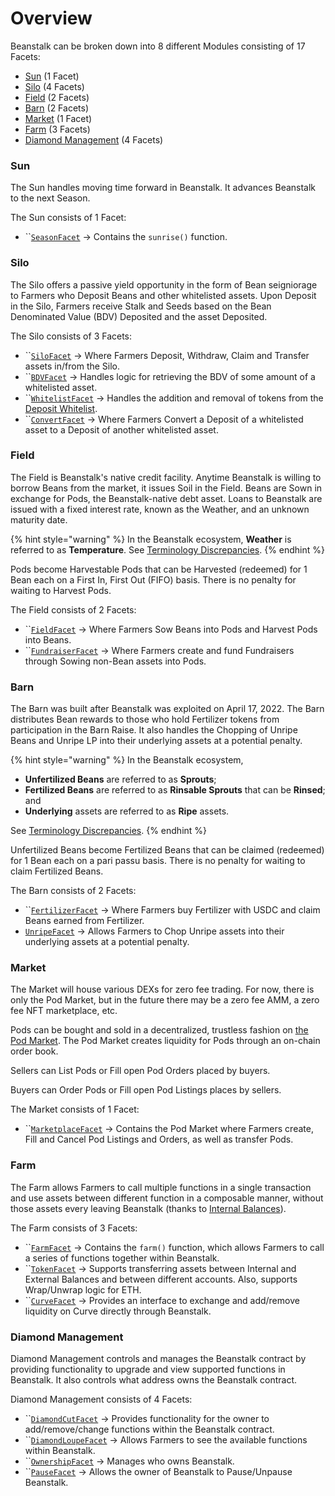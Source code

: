 # Overview

Beanstalk can be broken down into 8 different Modules consisting of 17 Facets:

* [Sun](sun/) (1 Facet)
* [Silo](silo/) (4 Facets)
* [Field](field/) (2 Facets)&#x20;
* [Barn](barn/) (2 Facets)
* [Market](market/) (1 Facet)
* [Farm](depot/) (3 Facets)
* [Diamond Management](diamond-management/) (4 Facets)

### Sun

The Sun handles moving time forward in Beanstalk. It advances Beanstalk to the next Season.

The Sun consists of 1 Facet:

* ``[`SeasonFacet`](sun/season-facet.md) -> Contains the `sunrise()` function.

### Silo

The Silo offers a passive yield opportunity in the form of Bean seigniorage to Farmers who Deposit Beans and other whitelisted assets. Upon Deposit in the Silo, Farmers receive Stalk and Seeds based on the Bean Denominated Value (BDV) Deposited and the asset Deposited.

The Silo consists of 3 Facets:

* ``[`SiloFacet`](silo/silo-facet.md) -> Where Farmers Deposit, Withdraw, Claim and Transfer assets in/from the Silo.
* ``[`BDVFacet`](silo/bdv-facet.md) -> Handles logic for retrieving the BDV of some amount of a whitelisted asset.
* ``[`WhitelistFacet`](silo/whitelist-facet.md) -> Handles the addition and removal of tokens from the [Deposit Whitelist](https://docs.bean.money/farm/silo#deposit-whitelist).
* ``[`ConvertFacet`](silo/convert-facet.md) -> Where Farmers Convert a Deposit of a whitelisted asset to a Deposit of another whitelisted asset.

### Field

The Field is Beanstalk's native credit facility. Anytime Beanstalk is willing to borrow Beans from the market, it issues Soil in the Field. Beans are Sown in exchange for Pods, the Beanstalk-native debt asset. Loans to Beanstalk are issued with a fixed interest rate, known as the Weather, and an unknown maturity date.

{% hint style="warning" %}
In the Beanstalk ecosystem, **Weather** is referred to as **Temperature**. See [Terminology Discrepancies](../misc/terminology-discrepancies.md).
{% endhint %}

Pods become Harvestable Pods that can be Harvested (redeemed) for 1 Bean each on a First In, First Out (FIFO) basis. There is no penalty for waiting to Harvest Pods.

The Field consists of 2 Facets:

* ``[`FieldFacet`](field/field-facet.md) -> Where Farmers Sow Beans into Pods and Harvest Pods into Beans.
* ``[`FundraiserFacet`](field/fundraiser-facet.md) -> Where Farmers create and fund Fundraisers through Sowing non-Bean assets into Pods.

### Barn

The Barn was built after Beanstalk was exploited on April 17, 2022. The Barn distributes Bean rewards to those who hold Fertilizer tokens from participation in the Barn Raise. It also handles the Chopping of Unripe Beans and Unripe LP into their underlying assets at a potential penalty.

{% hint style="warning" %}
In the Beanstalk ecosystem,&#x20;

* **Unfertilized Beans** are referred to as **Sprouts**;
* **Fertilized Beans** are referred to as **Rinsable Sprouts** that can be **Rinsed**; and
* **Underlying** assets are referred to as **Ripe** assets. &#x20;

See [Terminology Discrepancies](../misc/terminology-discrepancies.md).
{% endhint %}

Unfertilized Beans become Fertilized Beans that can be claimed (redeemed) for 1 Bean each on a pari passu basis. There is no penalty for waiting to claim Fertilized Beans.

The Barn consists of 2 Facets:

* ``[`FertilizerFacet`](barn/fertilizer-facet.md) -> Where Farmers buy Fertilizer with USDC and claim Beans earned from Fertilizer.
* [`UnripeFacet`](barn/unripe-facet.md) -> Allows Farmers to Chop Unripe assets into their underlying assets at a potential penalty.

### Market

The Market will house various DEXs for zero fee trading. For now, there is only the Pod Market, but in the future there may be a zero fee AMM, a zero fee NFT marketplace, etc.

Pods can be bought and sold in a decentralized, trustless fashion on [the Pod Market](https://docs.bean.money/farm/market#the-pod-market). The Pod Market creates liquidity for Pods through an on-chain order book.

Sellers can List Pods or Fill open Pod Orders placed by buyers.&#x20;

Buyers can Order Pods or Fill open Pod Listings places by sellers.

The Market consists of 1 Facet:

* ``[`MarketplaceFacet`](market/marketplace-facet.md) -> Contains the Pod Market where Farmers create, Fill and Cancel Pod Listings and Orders, as well as transfer Pods.

### Farm

The Farm allows Farmers to call multiple functions in a single transaction and use assets between different function in a composable manner, without those assets every leaving Beanstalk (thanks to [Internal Balances](../overview/internal-balances.md)).

The Farm consists of 3 Facets:

* ``[`FarmFacet`](depot/farm-facet.md) -> Contains the `farm()` function, which allows Farmers to call a series of functions together within Beanstalk.
* ``[`TokenFacet`](depot/token-facet.md) -> Supports transferring assets between Internal and External Balances and between different accounts. Also, supports Wrap/Unwrap logic for ETH.
* ``[`CurveFacet`](depot/curve-facet.md) -> Provides an interface to exchange and add/remove liquidity on Curve directly through Beanstalk.

### Diamond Management

Diamond Management controls and manages the Beanstalk contract by providing functionality to upgrade and view supported functions in Beanstalk. It also controls what address owns the Beanstalk contract.

Diamond Management consists of 4 Facets:

* ``[`DiamondCutFacet`](diamond-management/diamond-cut-facet.md) -> Provides functionality for the owner to add/remove/change functions within the Beanstalk contract.
* ``[`DiamondLoupeFacet`](diamond-management/diamond-loupe-facet.md) -> Allows Farmers to see the available functions within Beanstalk.
* ``[`OwnershipFacet`](diamond-management/ownership-facet.md) -> Manages who owns Beanstalk.
* ``[`PauseFacet`](diamond-management/pause-facet.md) -> Allows the owner of Beanstalk to Pause/Unpause Beanstalk.
